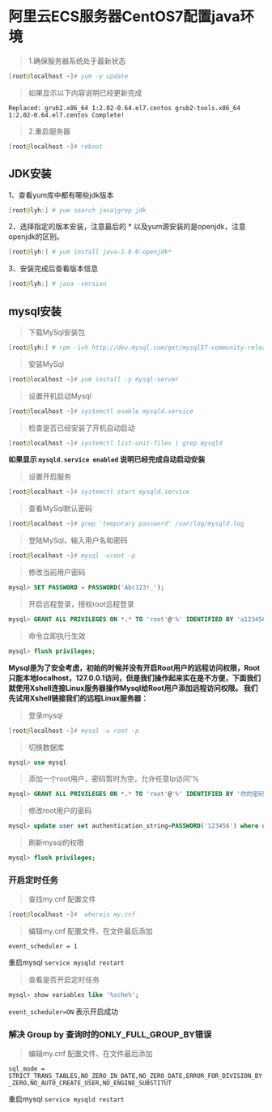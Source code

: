 # 阿里云ECS服务器CentOS7配置java环境

>1.确保服务器系统处于最新状态

```powershell
[root@localhost ~]# yum -y update
```

>如果显示以下内容说明已经更新完成

`Replaced:
grub2.x86_64 1:2.02-0.64.el7.centos grub2-tools.x86_64 1:2.02-0.64.el7.centos
Complete!`

>2.重启服务器

```powershell
[root@localhost ~]# reboot
```

## JDK安装

1、查看yum库中都有哪些jdk版本

```powershell
[root@lyh:] # yum search java|grep jdk
```

2、选择指定的版本安装，注意最后的 * 以及yum源安装的是openjdk，注意openjdk的区别。

```powershell
[root@lyh:] # yum install java-1.8.0-openjdk*
```

3、安装完成后查看版本信息

```powershell
[root@lyh:] # java -version
```

## mysql安装

>下载MySql安装包

```powershell
[root@lyh:] # rpm -ivh http://dev.mysql.com/get/mysql57-community-release-el7-8.noarch.rpm
```

>安装MySql

```powershell
[root@localhost ~]# yum install -y mysql-server
```

>设置开机启动Mysql

```powershell
[root@localhost ~]# systemctl enable mysqld.service
```

>检查是否已经安装了开机自动启动

```powershell
[root@localhost ~]# systemctl list-unit-files | grep mysqld
```

**如果显示 `mysqld.service enabled` 说明已经完成自动启动安装**

> 设置开启服务

```powershell
[root@localhost ~]# systemctl start mysqld.service
```

> 查看MySql默认密码

```powershell
[root@localhost ~]# grep 'temporary password' /var/log/mysqld.log
```

> 登陆MySql，输入用户名和密码

```powershell
[root@localhost ~]# mysql -uroot -p
```

> 修改当前用户密码

```sql
mysql> SET PASSWORD = PASSWORD('Abc123!_');
```

> 开启远程登录，授权root远程登录

```sql
mysql> GRANT ALL PRIVILEGES ON *.* TO 'root'@'%' IDENTIFIED BY 'a123456!' WITH GRANT OPTION;
```

> 命令立即执行生效

```sql
mysql> flush privileges;
```

**Mysql是为了安全考虑，初始的时候并没有开启Root用户的远程访问权限，Root只能本地localhost，127.0.0.1访问，但是我们操作起来实在是不方便，下面我们就使用Xshell连接Linux服务器操作Mysql给Root用户添加远程访问权限。
我们先试用Xshell链接我们的远程Linux服务器：**

> 登录mysql

```powershell
[root@localhost ~]# mysql -u root -p
```

> 切换数据库

```sql
mysql> use mysql
```

> 添加一个root用户，密码暂时为空，允许任意Ip访问'%

```sql
mysql> GRANT ALL PRIVILEGES ON *.* TO 'root'@'%' IDENTIFIED BY '你的密码不能太简单' WITH GRANT OPTION;
```

> 修改root用户的密码

```sql
mysql> update user set authentication_string=PASSWORD('123456') where user='root';
```

> 刷新mysql的权限

```sql
mysql> flush privileges;
```

### 开启定时任务

> 查找my.cnf 配置文件

```powershell
[root@localhost ~]#  whereis my.cnf
```

> 编辑my.cnf 配置文件、在文件最后添加

`event_scheduler = 1`

重启mysql `service mysqld restart`

> 查看是否开启定时任务

```sql
mysql> show variables like '%sche%';
```

`event_scheduler=ON` 表示开启成功

### 解决 Group by 查询时的ONLY_FULL_GROUP_BY错误

> 编辑my.cnf 配置文件、在文件最后添加

`sql_mode = STRICT_TRANS_TABLES,NO_ZERO_IN_DATE,NO_ZERO_DATE,ERROR_FOR_DIVISION_BY_ZERO,NO_AUTO_CREATE_USER,NO_ENGINE_SUBSTITUT`

重启mysql `service mysqld restart`
